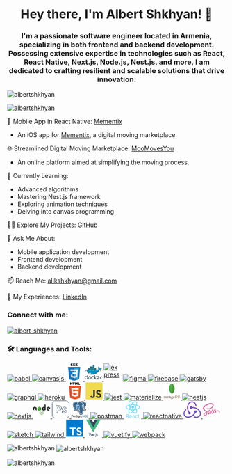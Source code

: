 <h1 align="center">Hey there, I'm Albert Shkhyan! 👋</h1>
<h3 align="center">I'm a passionate software engineer located in Armenia, specializing in both frontend and backend development. Possessing extensive expertise in technologies such as React, React Native, Next.js, Node.js, Nest.js, and more, I am dedicated to crafting resilient and scalable solutions that drive innovation.</h3>

<p align="left"> <img src="https://komarev.com/ghpvc/?username=albertshkhyan&label=Profile%20views&color=0e75b6&style=flat" alt="albertshkhyan" /> </p>

<p align="left"> <a href="https://github.com/ryo-ma/github-profile-trophy"><img src="https://github-profile-trophy.vercel.app/?username=albertshkhyan" alt="albertshkhyan" /></a> </p>

📱 Mobile App in React Native: [Mementix](https://apps.apple.com/am/app/mementix/id6472716301)
   - An iOS app for [Mementix](https://mementix.com/), a digital moving marketplace.

🌐 Streamlined Digital Moving Marketplace: [MooMovesYou](https://moomovesyou.com/)
   - An online platform aimed at simplifying the moving process.

🌱 Currently Learning:
   - Advanced algorithms
   - Mastering Nest.js framework
   - Exploring animation techniques
   - Delving into canvas programming

👨‍💻 Explore My Projects: [GitHub](https://github.com/albertshkhyan)

💬 Ask Me About:
   - Mobile application development
   - Frontend development
   - Backend development

📫 Reach Me: [alikshkhyan@gmail.com](mailto:alikshkhyan@gmail.com)

📄 My Experiences: [LinkedIn](https://www.linkedin.com/in/albert-shkhyan-a7b200199/)

<h3 align="left">Connect with me:</h3>
<p align="left">
<a href="https://linkedin.com/in/albert-shkhyan" target="blank"><img align="center" src="https://raw.githubusercontent.com/rahuldkjain/github-profile-readme-generator/master/src/images/icons/Social/linked-in-alt.svg" alt="albert-shkhyan" height="30" width="40" /></a>
</p>

<h3 align="left">🛠️ Languages and Tools:</h3>
<p align="left">
    <a href="https://babeljs.io/" target="_blank" rel="noreferrer">
        <img src="https://upload.wikimedia.org/wikipedia/commons/thumb/0/02/Babel_Logo.svg/2560px-Babel_Logo.svg.png" alt="babel" width="40" height="40"/>
    </a>
    <a href="https://canvasjs.com" target="_blank" rel="noreferrer">
        <img src="https://images.g2crowd.com/uploads/product/image/social_landscape/social_landscape_efb1b2ba6b11bd2a070628dc56b9fef5/canvasjs-charts.png" alt="canvasjs" width="40" height="40"/>
    </a>
    <a href="https://www.w3schools.com/css/" target="_blank" rel="noreferrer">
        <img src="https://raw.githubusercontent.com/devicons/devicon/master/icons/css3/css3-original-wordmark.svg" alt="css3" width="40" height="40"/>
    </a>
    <a href="https://www.docker.com/" target="_blank" rel="noreferrer">
        <img src="https://raw.githubusercontent.com/devicons/devicon/master/icons/docker/docker-original-wordmark.svg" alt="docker" width="40" height="40"/>
    </a>
   <a href="https://expressjs.com" target="_blank" rel="noreferrer" style="display: inline-block; overflow: hidden; width: 40px; height: 40px;">
       <img src="https://media.dev.to/cdn-cgi/image/width=1000,height=420,fit=cover,gravity=auto,format=auto/https%3A%2F%2Fdev-to-uploads.s3.amazonaws.com%2Fi%2Fhpg6if7btrwilqkidqbe.png" alt="express" style="object-fit: cover; width: 100%; height: 100%;"/>
   </a>
    <a href="https://www.figma.com/" target="_blank" rel="noreferrer">
        <img src="https://www.vectorlogo.zone/logos/figma/figma-icon.svg" alt="figma" width="40" height="40"/>
    </a>
    <a href="https://firebase.google.com/" target="_blank" rel="noreferrer">
        <img src="https://www.vectorlogo.zone/logos/firebase/firebase-icon.svg" alt="firebase" width="40" height="40"/>
    </a>
    <a href="https://www.gatsbyjs.com/" target="_blank" rel="noreferrer">
        <img src="https://www.vectorlogo.zone/logos/gatsbyjs/gatsbyjs-icon.svg" alt="gatsby" width="40" height="40"/>
    </a>
    <a href="https://graphql.org" target="_blank" rel="noreferrer">
        <img src="https://www.vectorlogo.zone/logos/graphql/graphql-icon.svg" alt="graphql" width="40" height="40"/>
    </a>
    <a href="https://heroku.com" target="_blank" rel="noreferrer">
        <img src="https://www.vectorlogo.zone/logos/heroku/heroku-icon.svg" alt="heroku" width="40" height="40"/>
    </a>
    <a href="https://www.w3.org/html/" target="_blank" rel="noreferrer">
        <img src="https://raw.githubusercontent.com/devicons/devicon/master/icons/html5/html5-original-wordmark.svg" alt="html5" width="40" height="40"/>
    </a>
    <a href="https://developer.mozilla.org/en-US/docs/Web/JavaScript" target="_blank" rel="noreferrer">
        <img src="https://raw.githubusercontent.com/devicons/devicon/master/icons/javascript/javascript-original.svg" alt="javascript" width="40" height="40"/>
    </a>
    <a href="https://jestjs.io" target="_blank" rel="noreferrer">
        <img src="https://www.vectorlogo.zone/logos/jestjsio/jestjsio-icon.svg" alt="jest" width="40" height="40"/>
    </a>
    <a href="https://materializecss.com/" target="_blank" rel="noreferrer">
        <img src="https://raw.githubusercontent.com/prplx/svg-logos/5585531d45d294869c4eaab4d7cf2e9c167710a9/svg/materialize.svg" alt="materialize" width="40" height="40"/>
    </a>
    <a href="https://www.mongodb.com/" target="_blank" rel="noreferrer">
        <img src="https://raw.githubusercontent.com/devicons/devicon/master/icons/mongodb/mongodb-original-wordmark.svg" alt="mongodb" width="40" height="40"/>
    </a>
    <a href="https://nestjs.com/" target="_blank" rel="noreferrer">
        <img src="https://static-00.iconduck.com/assets.00/nestjs-icon-2048x2040-3rrvcej8.png" alt="nestjs" width="40" height="40"/>
    </a>
    <a href="https://nextjs.org/" target="_blank" rel="noreferrer">
        <img src="https://cdn.worldvectorlogo.com/logos/nextjs-2.svg" alt="nextjs" width="40" height="40"/>
    </a>
    <a href="https://nodejs.org" target="_blank" rel="noreferrer">
        <img src="https://raw.githubusercontent.com/devicons/devicon/master/icons/nodejs/nodejs-original-wordmark.svg" alt="nodejs" width="40" height="40"/>
    </a>
    <a href="https://www.photoshop.com/en" target="_blank" rel="noreferrer">
        <img src="https://raw.githubusercontent.com/devicons/devicon/master/icons/photoshop/photoshop-line.svg" alt="photoshop" width="40" height="40"/>
    </a>
    <a href="https://www.postgresql.org" target="_blank" rel="noreferrer">
        <img src="https://raw.githubusercontent.com/devicons/devicon/master/icons/postgresql/postgresql-original-wordmark.svg" alt="postgresql" width="40" height="40"/>
    </a>
    <a href="https://postman.com" target="_blank" rel="noreferrer">
        <img src="https://www.vectorlogo.zone/logos/getpostman/getpostman-icon.svg" alt="postman" width="40" height="40"/>
    </a>
    <a href="https://reactjs.org/" target="_blank" rel="noreferrer">
        <img src="https://raw.githubusercontent.com/devicons/devicon/master/icons/react/react-original-wordmark.svg" alt="react" width="40" height="40"/>
    </a>
    <a href="https://reactnative.dev/" target="_blank" rel="noreferrer">
        <img src="https://cdn.worldvectorlogo.com/logos/react-native-1.svg" alt="reactnative" width="40" height="40"/>
    </a>
    <a href="https://redux.js.org" target="_blank" rel="noreferrer">
        <img src="https://raw.githubusercontent.com/devicons/devicon/master/icons/redux/redux-original.svg" alt="redux" width="40" height="40"/>
    </a>
    <a href="https://sass-lang.com" target="_blank" rel="noreferrer">
        <img src="https://raw.githubusercontent.com/devicons/devicon/master/icons/sass/sass-original.svg" alt="sass" width="40" height="40"/>
    </a>
    <a href="https://www.sketch.com/" target="_blank" rel="noreferrer">
        <img src="https://www.vectorlogo.zone/logos/sketchapp/sketchapp-icon.svg" alt="sketch" width="40" height="40"/>
    </a>
    <a href="https://tailwindcss.com/" target="_blank" rel="noreferrer">
        <img src="https://www.vectorlogo.zone/logos/tailwindcss/tailwindcss-icon.svg" alt="tailwind" width="40" height="40"/>
    </a>
    <a href="https://www.typescriptlang.org/" target="_blank" rel="noreferrer">
        <img src="https://raw.githubusercontent.com/devicons/devicon/master/icons/typescript/typescript-original.svg" alt="typescript" width="40" height="40"/>
    </a>
    <a href="https://vuejs.org/" target="_blank" rel="noreferrer">
        <img src="https://raw.githubusercontent.com/devicons/devicon/master/icons/vuejs/vuejs-original-wordmark.svg" alt="vuejs" width="40" height="40"/>
    </a>
    <a href="https://vuetifyjs.com/en/" target="_blank" rel="noreferrer">
        <img src="https://bestofjs.org/logos/vuetify.svg" alt="vuetify" width="40" height="40"/>
    </a>
    <a href="https://webpack.js.org" target="_blank" rel="noreferrer">
        <img src="https://raw.githubusercontent.com/webpack/media/master/logo/icon.png" alt="webpack" width="40" height="40"/>
    </a>
</p>

<p><img align="left" src="https://github-readme-stats.vercel.app/api/top-langs?username=albertshkhyan&show_icons=true&locale=en&layout=compact" alt="albertshkhyan" /></p>

<p>&nbsp;<img align="center" src="https://github-readme-stats.vercel.app/api?username=albertshkhyan&show_icons=true&locale=en" alt="albertshkhyan" /></p>

<p><img align="center" src="https://github-readme-streak-stats.herokuapp.com/?user=albertshkhyan&" alt="albertshkhyan" /></p>
